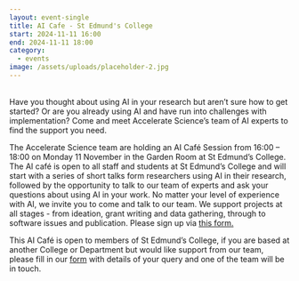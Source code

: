 ```yaml
---
layout: event-single
title: AI Cafe - St Edmund's College
start: 2024-11-11 16:00
end: 2024-11-11 18:00
category:
  - events
image: /assets/uploads/placeholder-2.jpg
---
```

\
Have you thought about using AI in your research but aren’t sure how to get started? Or are you already using AI and have run into challenges with implementation? Come and meet Accelerate Science’s team of AI experts to find the support you need.

The Accelerate Science team are holding an AI Café Session from 16:00 – 18:00 on Monday 11 November in the Garden Room at St Edmund’s College. The AI café is open to all staff and students at St Edmund’s College and will start with a series of short talks form researchers using AI in their research, followed by the opportunity to talk to our team of experts and ask your questions about using AI in your work. No matter your level of experience with AI, we invite you to come and talk to our team. We support projects at all stages - from ideation, grant writing and data gathering, through to software issues and publication. Please sign up via [this form.](https://forms.office.com/Pages/ResponsePage.aspx?id=RQSlSfq9eUut41R7TzmG6SaVOxbmBOdAg9GzbnrB5IRUMkFVNUpGT0I0VFdVN0xNRTdRM1FFODBTNC4u)

This AI Café is open to members of St Edmund’s College, if you are based at another College or Department but would like support from our team, please fill in our [form](https://forms.office.com/Pages/ResponsePage.aspx?id=RQSlSfq9eUut41R7TzmG6SaVOxbmBOdAg9GzbnrB5IRUNDhIUjNCRkI0SjFaV1Y2VDRTR1pPWTNKOS4u) with details of your query and one of the team will be in touch.